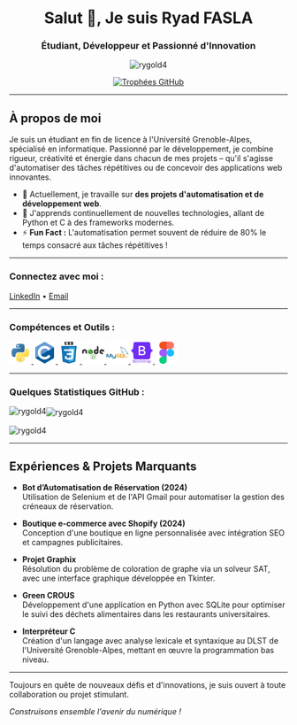 <h1 align="center">Salut 👋, Je suis Ryad FASLA</h1>
<h3 align="center">Étudiant, Développeur et Passionné d'Innovation</h3>

<p align="center">
  <img src="https://komarev.com/ghpvc/?username=rygold4&label=Profile%20views&color=0e75b6&style=flat" alt="rygold4" />
</p>

<p align="center">
  <a href="https://github.com/rygold4/github-profile-trophy">
    <img src="https://github-profile-trophy.vercel.app/?username=rygold4" alt="Trophées GitHub" />
  </a>
</p>

---

## À propos de moi

Je suis un étudiant en fin de licence à l'Université Grenoble-Alpes, spécialisé en informatique. Passionné par le développement, je combine rigueur, créativité et énergie dans chacun de mes projets – qu'il s'agisse d'automatiser des tâches répétitives ou de concevoir des applications web innovantes.

- 🔭 Actuellement, je travaille sur **des projets d'automatisation et de développement web**.
- 🌱 J'apprends continuellement de nouvelles technologies, allant de Python et C à des frameworks modernes.
- ⚡ **Fun Fact :** L'automatisation permet souvent de réduire de 80% le temps consacré aux tâches répétitives !

---

<h3 align="left">Connectez avec moi :</h3>
<p align="left">
  <a href="https://www.linkedin.com/in/ryadfasla" target="_blank">LinkedIn</a> • 
  <a href="mailto:faslaryadpro@gmail.com">Email</a>
</p>

---

<h3 align="left">Compétences et Outils :</h3>
<p align="left">
  <a href="https://www.python.org" target="_blank" rel="noreferrer">
    <img src="https://raw.githubusercontent.com/devicons/devicon/master/icons/python/python-original.svg" alt="python" width="40" height="40"/>
  </a>
  <a href="https://www.cprogramming.com/" target="_blank" rel="noreferrer">
    <img src="https://raw.githubusercontent.com/devicons/devicon/master/icons/c/c-original.svg" alt="c" width="40" height="40"/>
  </a>
  <a href="https://www.w3schools.com/css/" target="_blank" rel="noreferrer">
    <img src="https://raw.githubusercontent.com/devicons/devicon/master/icons/css3/css3-original-wordmark.svg" alt="css3" width="40" height="40"/>
  </a>
  <a href="https://nodejs.org" target="_blank" rel="noreferrer">
    <img src="https://raw.githubusercontent.com/devicons/devicon/master/icons/nodejs/nodejs-original-wordmark.svg" alt="nodejs" width="40" height="40"/>
  </a>
  <a href="https://www.mysql.com/" target="_blank" rel="noreferrer">
    <img src="https://raw.githubusercontent.com/devicons/devicon/master/icons/mysql/mysql-original-wordmark.svg" alt="mysql" width="40" height="40"/>
  </a>
  <a href="https://getbootstrap.com" target="_blank" rel="noreferrer">
    <img src="https://raw.githubusercontent.com/devicons/devicon/master/icons/bootstrap/bootstrap-plain-wordmark.svg" alt="bootstrap" width="40" height="40"/>
  </a>
  <a href="https://www.figma.com" target="_blank" rel="noreferrer">
    <img src="https://raw.githubusercontent.com/devicons/devicon/master/icons/figma/figma-original.svg" alt="figma" width="40" height="40"/>
  </a>
</p>

---

<h3 align="left">Quelques Statistiques GitHub :</h3>

<p>
  <img align="left" src="https://github-readme-stats.vercel.app/api/top-langs?username=rygold4&show_icons=true&locale=en&layout=compact" alt="rygold4" />
</p>

<p>
  <img align="center" src="https://github-readme-stats.vercel.app/api?username=rygold4&show_icons=true&locale=en" alt="rygold4" />
</p>

<p>
  <img align="center" src="https://github-readme-streak-stats.herokuapp.com/?user=rygold4" alt="rygold4" />
</p>

---

## Expériences & Projets Marquants

- **Bot d’Automatisation de Réservation (2024)**  
  Utilisation de Selenium et de l'API Gmail pour automatiser la gestion des créneaux de réservation.

- **Boutique e-commerce avec Shopify (2024)**  
  Conception d'une boutique en ligne personnalisée avec intégration SEO et campagnes publicitaires.

- **Projet Graphix**  
  Résolution du problème de coloration de graphe via un solveur SAT, avec une interface graphique développée en Tkinter.

- **Green CROUS**  
  Développement d'une application en Python avec SQLite pour optimiser le suivi des déchets alimentaires dans les restaurants universitaires.

- **Interpréteur C**  
  Création d'un langage avec analyse lexicale et syntaxique au DLST de l'Université Grenoble-Alpes, mettant en œuvre la programmation bas niveau.

---

Toujours en quête de nouveaux défis et d'innovations, je suis ouvert à toute collaboration ou projet stimulant.

*Construisons ensemble l'avenir du numérique !*
